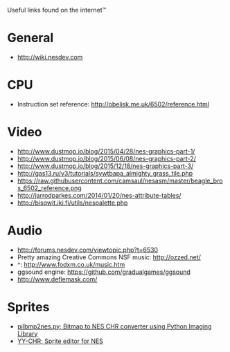 Useful links found on the internet™

General
=======

  * http://wiki.nesdev.com

CPU
===

  * Instruction set reference: http://obelisk.me.uk/6502/reference.html

Video
=====

  * http://www.dustmop.io/blog/2015/04/28/nes-graphics-part-1/
  * http://www.dustmop.io/blog/2015/06/08/nes-graphics-part-2/
  * http://www.dustmop.io/blog/2015/12/18/nes-graphics-part-3/
  * http://gas13.ru/v3/tutorials/sywtbapa_almighty_grass_tile.php
  * https://raw.githubusercontent.com/camsaul/nesasm/master/beagle_bros_6502_reference.png
  * http://jarrodparkes.com/2014/01/20/nes-attribute-tables/
  * http://bisqwit.iki.fi/utils/nespalette.php

Audio
=====

  * http://forums.nesdev.com/viewtopic.php?t=6530
  * Pretty amazing Creative Commons NSF music: http://ozzed.net/
  * ^: http://www.fodxm.co.uk/music.htm
  * ggsound engine: https://github.com/gradualgames/ggsound
  * http://www.deflemask.com/

Sprites
=======
  * [pilbmp2nes.py; Bitmap to NES CHR converter using Python Imaging Library](https://github.com/fritzvd/emesh/blob/0e3cf835373a292f06a08f56c7cec63ffad37f25/tools/pilbmp2nes.py)
  * [YY-CHR; Sprite editor for NES](http://www.romhacking.net/utilities/119/)